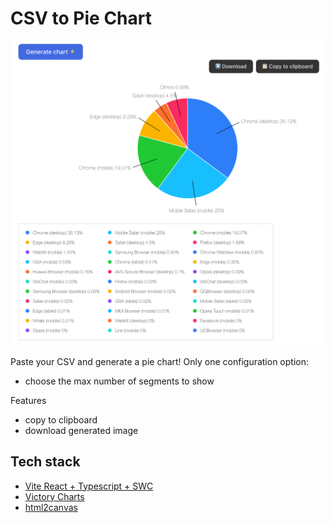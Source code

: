 # CSV to Pie Chart

![screenshot](./screenshot.png)

Paste your CSV and generate a pie chart! Only one configuration option:

- choose the max number of segments to show

Features

- copy to clipboard
- download generated image

## Tech stack

- [Vite React + Typescript + SWC](https://vite.dev/)
- [Victory Charts](https://commerce.nearform.com/open-source/victory/)
- [html2canvas](https://www.npmjs.com/package/html2canvas/v/1.4.1)